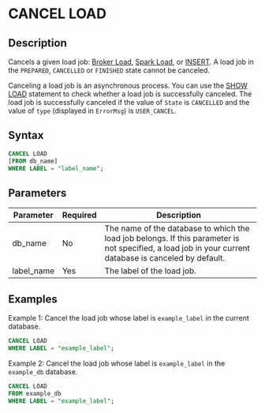 # CANCEL LOAD

## Description

Cancels a given load job: [Broker Load](../data-manipulation/BROKER%20LOAD.md), [Spark Load](../data-manipulation/SPARK%20LOAD.md), or [INSERT](../data-manipulation/insert.md). A load job in the `PREPARED`, `CANCELLED` or `FINISHED` state cannot be canceled.

Canceling a load job is an asynchronous process. You can use the [SHOW LOAD](../data-manipulation/SHOW%20LOAD.md) statement to check whether a load job is successfully canceled. The load job is successfully canceled if the value of `State` is `CANCELLED` and the value of `type` (displayed in `ErrorMsg`) is `USER_CANCEL`.

## Syntax

```SQL
CANCEL LOAD
[FROM db_name]
WHERE LABEL = "label_name";
```

## Parameters

| **Parameter** | **Required** | **Description**                                              |
| ------------- | ------------ | ------------------------------------------------------------ |
| db_name       | No           | The name of the database to which the load job belongs. If this parameter is not specified, a load job in your current database is canceled by default. |
| label_name    | Yes          | The label of the load job.                                   |

## Examples

Example 1: Cancel the load job whose label is `example_label` in the current database.

```SQL
CANCEL LOAD
WHERE LABEL = "example_label";
```

Example 2: Cancel the load job whose label is `example_label` in the `example_db` database.

```SQL
CANCEL LOAD
FROM example_db
WHERE LABEL = "example_label";
```
